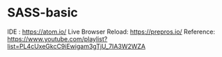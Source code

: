 # SASS-basic
 IDE : https://atom.io/
 Live Browser Reload: https://prepros.io/
 Reference: https://www.youtube.com/playlist?list=PL4cUxeGkcC9iEwigam3gTjU_7IA3W2WZA
